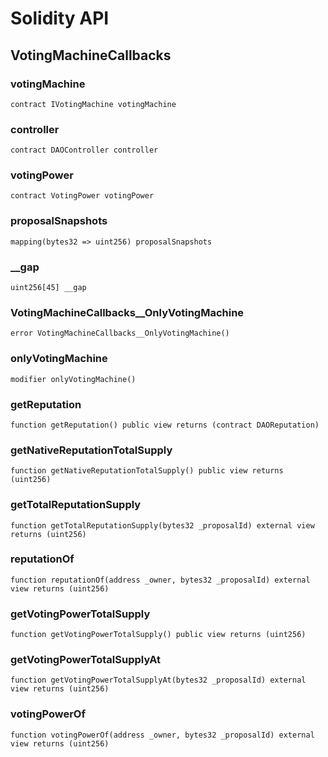 # Solidity API

## VotingMachineCallbacks

### votingMachine

```solidity
contract IVotingMachine votingMachine
```

### controller

```solidity
contract DAOController controller
```

### votingPower

```solidity
contract VotingPower votingPower
```

### proposalSnapshots

```solidity
mapping(bytes32 => uint256) proposalSnapshots
```

### __gap

```solidity
uint256[45] __gap
```

### VotingMachineCallbacks__OnlyVotingMachine

```solidity
error VotingMachineCallbacks__OnlyVotingMachine()
```

### onlyVotingMachine

```solidity
modifier onlyVotingMachine()
```

### getReputation

```solidity
function getReputation() public view returns (contract DAOReputation)
```

### getNativeReputationTotalSupply

```solidity
function getNativeReputationTotalSupply() public view returns (uint256)
```

### getTotalReputationSupply

```solidity
function getTotalReputationSupply(bytes32 _proposalId) external view returns (uint256)
```

### reputationOf

```solidity
function reputationOf(address _owner, bytes32 _proposalId) external view returns (uint256)
```

### getVotingPowerTotalSupply

```solidity
function getVotingPowerTotalSupply() public view returns (uint256)
```

### getVotingPowerTotalSupplyAt

```solidity
function getVotingPowerTotalSupplyAt(bytes32 _proposalId) external view returns (uint256)
```

### votingPowerOf

```solidity
function votingPowerOf(address _owner, bytes32 _proposalId) external view returns (uint256)
```

